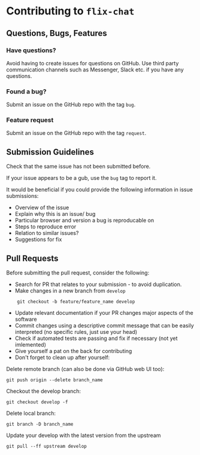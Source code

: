 # Contributing to `flix-chat`

## Questions, Bugs, Features

### Have questions?

Avoid having to create issues for questions on GitHub. Use third party communication channels such as Messenger, Slack etc. if you have any questions.

### Found a bug?

Submit an issue on the GitHub repo with the tag `bug`.

### Feature request

Submit an issue on the GitHub repo with the tag `request`. 

## Submission Guidelines

Check that the same issue has not been submitted before.

If your issue appears to be a gub, use the `bug` tag to report it. 

It would be beneficial if you could provide the following information in issue submissions:

- Overview of the issue
- Explain why this is an issue/ bug 
- Particular browser and version a bug is reproducable on
- Steps to reproduce error
- Relation to similar issues?
- Suggestions for fix

## Pull Requests

Before submitting the pull request, consider the following: 

- Search for PR that relates to your submission - to avoid duplication.
- Make changes in a new branch from `develop` 
```
    git checkout -b feature/feature_name develop 
```
- Update relevant documentation if your PR changes major aspects of the software
- Commit changes using a descriptive commit message that can be easily interpreted (no specific rules, just use your head)
- Check if automated tests are passing and fix if necessary (not yet imlemented)
- Give yourself a pat on the back for contributing
- Don't forget to clean up after yourself:

Delete remote branch (can also be done via GitHub web UI too):

    git push origin --delete branch_name

Checkout the develop branch:

    git checkout develop -f

Delete local branch:

    git branch -D branch_name

Update your develop with the latest version from the upstream

    git pull --ff upstream develop
